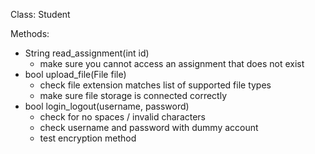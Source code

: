 
Class: Student

Methods:
- String read_assignment(int id)
    - make sure you cannot access an assignment that does not exist
- bool upload_file(File file)
    - check file extension matches list of supported file types
    - make sure file storage is connected correctly
- bool login_logout(username, password)
    - check for no spaces / invalid characters
    - check username and password with dummy account
    - test encryption method